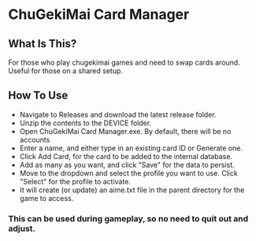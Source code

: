 # ChuGekiMai Card Manager

## What Is This?
For those who play chugekimai games and need to swap cards around. Useful for those on a shared setup. 

## How To Use
- Navigate to Releases and download the latest release folder.
- Unzip the contents to the DEVICE folder.
- Open ChuGekiMai Card Manager.exe. By default, there will be no accounts
- Enter a name, and either type in an existing card ID or Generate one.
- Click Add Card, for the card to be added to the internal database.
- Add as many as you want, and click "Save" for the data to persist.
- Move to the dropdown and select the profile you want to use. Click "Select" for the profile to activate.
- It will create (or update) an aime.txt file in the parent directory for the game to access.

### This can be used during gameplay, so no need to quit out and adjust.